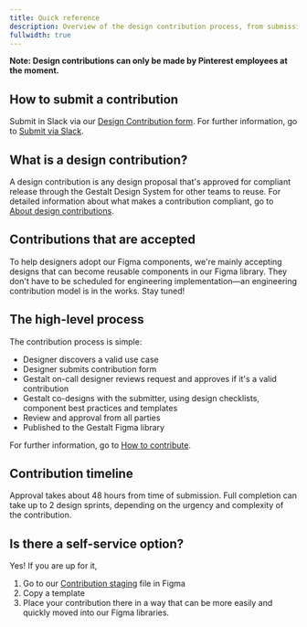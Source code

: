 ```yaml
---
title: Quick reference
description: Overview of the design contribution process, from submission to release
fullwidth: true
---
```


**Note: Design contributions can only be made by Pinterest employees at the moment.**

## How to submit a contribution

Submit in Slack via our [Design Contribution form](https://slack.com/shortcuts/Ft06K9MPEB4Y/15fb6c55aa6d6e198996aafb3c9df283). For further information, go to [Submit via Slack](team_support/design_contributions/how_to_contribute#Submit-via-Slack).

## What is a design contribution?

A design contribution is any design proposal that's approved for compliant release through the Gestalt Design System for other teams to reuse. For detailed information about what makes a contribution compliant, go to [About design contributions](team_support/design_contributions/about_design_contributions).

## Contributions that are accepted

To help designers adopt our Figma components, we're mainly accepting designs that can become reusable components in our Figma library. They don't have to be scheduled for engineering implementation—an engineering contribution model is in the works. Stay tuned!

## The high-level process

The contribution process is simple: 
- Designer discovers a valid use case
- Designer submits contribution form
- Gestalt on-call designer reviews request and approves if it's a valid contribution
- Gestalt co-designs with the submitter, using design checklists, component best practices and templates
- Review and approval from all parties
- Published to the Gestalt Figma library

For further information, go to [How to contribute](team_support/design_contributions/how_to_contribute).

## Contribution timeline
Approval takes about 48 hours from time of submission. Full completion can take up to 2 design sprints, depending on the urgency and complexity of the contribution.

## Is there a self-service option?
Yes! If you are up for it, 
1. Go to our [Contribution staging](https://www.figma.com/file/d8wqI2ogUtq9tl3OGfl4bK/Staging---Component-contributions?type=design&node-id=12-4910&mode=design&t=66MCS6vhDwkHSySC-11) file in Figma
2. Copy a template
3. Place your contribution there in a way that can be more easily and quickly moved into our Figma libraries.
